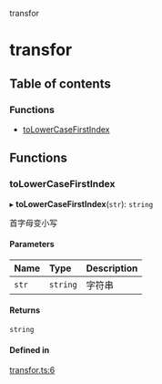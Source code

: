 transfor

# transfor

## Table of contents

### Functions

- [toLowerCaseFirstIndex](README.md#tolowercasefirstindex)

## Functions

### toLowerCaseFirstIndex

▸ **toLowerCaseFirstIndex**(`str`): `string`

首字母变小写

#### Parameters

| Name | Type | Description |
| :------ | :------ | :------ |
| `str` | `string` | 字符串 |

#### Returns

`string`

#### Defined in

[transfor.ts:6](https://github.com/xizher/nhz-utils/blob/b64214c/src/transfor/transfor.ts#L6)
